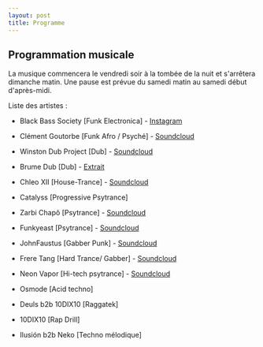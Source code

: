 ```yaml
---
layout: post
title: Programme
---
```


## Programmation musicale

La musique commencera le vendredi soir à la tombée de la nuit et s'arrêtera dimanche matin.
Une pause est prévue du samedi matin au samedi début d'après-midi.

Liste des artistes :

- Black Bass Society [Funk Electronica] - [Instagram](https://www.instagram.com/p/CXLwXQsgvnu/)

- Clément Goutorbe [Funk Afro / Psyché] - [Soundcloud](https://soundcloud.com/funkyeast)

- Winston Dub Project [Dub] - [Soundcloud](https://soundcloud.com/winstondubproject/sets/terranomads)

- Brume Dub [Dub] - [Extrait](/assets/music/brume_dub-space_dub.mp3)

- Chleo XII [House-Trance] - [Soundcloud](https://soundcloud.com/cleoxiii)

- Catalyss [Progressive Psytrance]

- Zarbi Chapô [Psytrance] - [Soundcloud](https://soundcloud.com/zarbi-chapo)

- Funkyeast [Psytrance] - [Soundcloud](https://soundcloud.com/funkyeast)

- JohnFaustus [Gabber Punk] - [Soundcloud](https://soundcloud.com/johnfaustus)

- Frere Tang [Hard Trance/ Gabber] - [Soundcloud](https://soundcloud.com/dr-lobo)

- Neon Vapor [Hi-tech psytrance] - [Soundcloud](https://soundcloud.com/neonvapor)

- Osmode [Acid techno]

- Deuls b2b 10DIX10 [Raggatek]

- 10DIX10 [Rap Drill]

- Ilusión b2b Neko [Techno mélodique]
